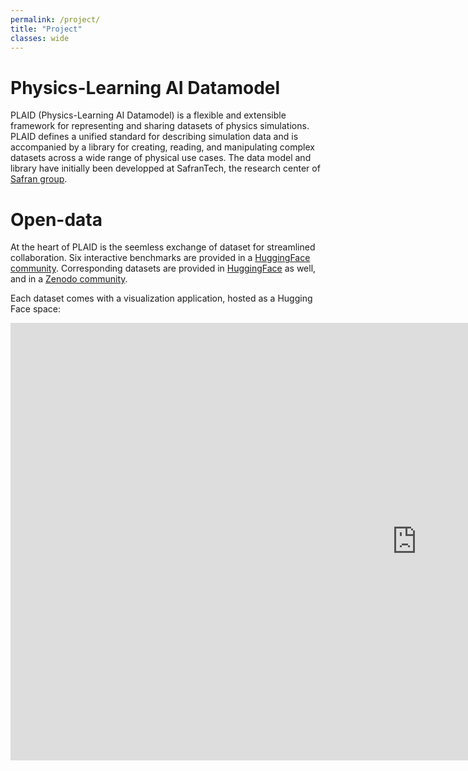 ```yaml
---
permalink: /project/
title: "Project"
classes: wide
---
```


# Physics-Learning AI Datamodel

PLAID (Physics-Learning AI Datamodel) is a flexible and extensible framework for representing and sharing datasets of physics simulations. PLAID defines a unified standard for describing simulation data and is accompanied by a library for creating, reading, and manipulating complex datasets across a wide range of physical use cases.
The data model and library have initially been developped at SafranTech, the research center of [Safran group](https://www.safran-group.com/).

# Open-data

At the heart of PLAID is the seemless exchange of dataset for streamlined collaboration. Six interactive benchmarks are provided in a [HuggingFace community](https://huggingface.co/PLAIDcompetitions). Corresponding datasets are provided in [HuggingFace](https://huggingface.co/PLAID-datasets) as well, and in a [Zenodo community](https://zenodo.org/communities/plaid_datasets).

Each dataset comes with a visualization application, hosted as a Hugging Face space:
<iframe
	src="https://plaid-datasets-vki-ls59-visu.hf.space"
	frameborder="0"
	width="1300"
	height="700"
></iframe>
